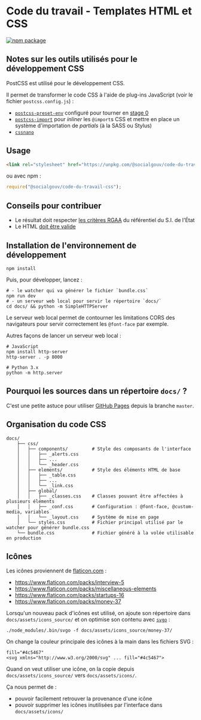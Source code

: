 # Code du travail - Templates HTML et CSS

[![npm package][npm-badge]][npm]

## Notes sur les outils utilisés pour le développement CSS

PostCSS est utilisé pour le développement CSS.

Il permet de transformer le code CSS à l'aide de plug-ins JavaScript (voir le fichier `postcss.config.js`) :

- [`postcss-preset-env`](https://preset-env.cssdb.org) configuré pour tourner en [stage 0](https://cssdb.org/#staging-process)
- [`postcss-import`](https://github.com/postcss/postcss-import) pour _inliner_ les `@import`s CSS et mettre en place un système d'importation de _partials_ (à la SASS ou Stylus)
- [`cssnano`](https://cssnano.co)

## Usage

```html
<link rel="stylesheet" href="https://unpkg.com/@socialgouv/code-du-travail-css@latest/docs/bundle.css"/>
```

ou avec npm :

```js
require("@socialgouv/code-du-travail-css");
```

## Conseils pour contribuer

- Le résultat doit respecter [les critères RGAA](https://references.modernisation.gouv.fr/rgaa-accessibilite/criteres.html) du référentiel du S.I. de l'État
- Le HTML [doit être valide](https://html5.validator.nu)

## Installation de l'environnement de développement

```shell
npm install
```

Puis, pour développer, lancez :

```shell
# - le watcher qui va générer le fichier `bundle.css`
npm run dev
# - un serveur web local pour servir le répertoire `docs/`
cd docs/ && python -m SimpleHTTPServer
```

Le serveur web local permet de contourner les limitations CORS des navigateurs pour servir correctement les `@font-face` par exemple.

Autres façons de lancer un serveur web local :

```shell
# JavaScript
npm install http-server
http-server . -p 8000

# Python 3.x
python -m http.server
```

## Pourquoi les sources dans un répertoire `docs/` ?

C'est une petite astuce pour utiliser [GitHub Pages](https://help.github.com/articles/configuring-a-publishing-source-for-github-pages/#publishing-your-github-pages-site-from-a-docs-folder-on-your-master-branch) depuis la branche `master`.

## Organisation du code CSS

```
docs/
    ├── css/
    │   ├── components/         # Style des composants de l'interface
    │   │   ├── _alerts.css
    │   │   ├── ...
    │   │   └── _header.css
    │   ├── elements/           # Style des éléments HTML de base
    │   │   ├── _table.css
    │   │   ├── ...
    │   │   └── _link.css
    │   ├── global/
    │   │   ├── _classes.css    # Classes pouvant être affectées à plusieurs éléments
    │   │   ├── _conf.css       # Configuration : @font-face, @custom-media, variables
    │   │   └── _layout.css     # Système de mise en page
    │   └── styles.css          # Fichier principal utilisé par le watcher pour générer bundle.css
    └── bundle.css              # Fichier généré à la volée utilisable en production
```

## Icônes

Les icônes proviennent de [flaticon.com](https://www.flaticon.com/family/detailed-rounded/lineal) :

- https://www.flaticon.com/packs/interview-5
- https://www.flaticon.com/packs/miscellaneous-elements
- https://www.flaticon.com/packs/startups-16
- https://www.flaticon.com/packs/money-37

Lorsqu'un nouveau pack d'icônes est utilisé, on ajoute son répertoire dans `docs/assets/icons_source/` et on optimise son contenu avec [`svgo`](https://github.com/svg/svgo) :

```shell
./node_modules/.bin/svgo -f docs/assets/icons_source/money-37/
```

On change la couleur principale des icônes à la main dans les fichiers SVG :

```
fill="#4c5467"
<svg xmlns="http://www.w3.org/2000/svg" ... fill="#4c5467">
```

Quand on veut utiliser une icône, on la copie depuis `docs/assets/icons_source/` vers `docs/assets/icons/`.

Ça nous permet de :

- pouvoir facilement retrouver la provenance d'une icône
- pouvoir supprimer les icônes inutilisées par l'interface dans `docs/assets/icons/`

[npm-badge]: https://img.shields.io/npm/v/code-du-travail-css.png?style=flat-square
[npm]: https://www.npmjs.org/package/code-du-travail-css
